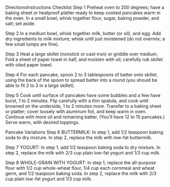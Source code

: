DirectionsInstructions Checklist
Step 1
Preheat oven to 200 degrees; have a baking sheet or heatproof platter ready to keep cooked pancakes warm in the oven. In a small bowl, whisk together flour, sugar, baking powder, and salt; set aside.

Step 2
In a medium bowl, whisk together milk, butter (or oil), and egg. Add dry ingredients to milk mixture; whisk until just moistened (do not overmix; a few small lumps are fine).

Step 3
Heat a large skillet (nonstick or cast-iron) or griddle over medium. Fold a sheet of paper towel in half, and moisten with oil; carefully rub skillet with oiled paper towel.

Step 4
For each pancake, spoon 2 to 3 tablespoons of batter onto skillet, using the back of the spoon to spread batter into a round (you should be able to fit 2 to 3 in a large skillet).

Step 5
Cook until surface of pancakes have some bubbles and a few have burst, 1 to 2 minutes. Flip carefully with a thin spatula, and cook until browned on the underside, 1 to 2 minutes more. Transfer to a baking sheet or platter; cover loosely with aluminum foil, and keep warm in oven. Continue with more oil and remaining batter. (You'll have 12 to 15 pancakes.) Serve warm, with desired toppings.

Pancake Variations
Step 6
BUTTERMILK: In step 1, add 1/2 teaspoon baking soda to dry mixture. In step 2, replace the milk with low-fat buttermilk.

Step 7
YOGURT: In step 1, add 1/2 teaspoon baking soda to dry mixture. In step 2, replace the milk with 2/3 cup plain low-fat yogurt and 1/3 cup milk.

Step 8
WHOLE-GRAIN WITH YOGURT: In step 1, replace the all-purpose flour with 1/2 cup whole-wheat flour, 1/4 cup each cornmeal and wheat germ, and 1/2 teaspoon baking soda. In step 2, replace the milk with 2/3 cup plain low-fat yogurt and 1/3 cup milk.